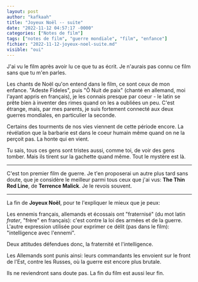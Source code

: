 ```yaml
---
layout: post
author: "kafkaah"
title: "Joyeux Noël -- suite"
date: "2022-11-12 04:57:17 -0000"
categories: ["Notes de film"]
tags: ["notes de film", "guerre mondiale", "film", "enfance"]
fichier: "2022-11-12-joyeux-noel-suite.md"
visible: "oui"
---
```


J'ai vu le film après avoir lu ce que tu as écrit.  Je n'aurais pas connu ce film sans que tu m'en parles.

Les chants de Noël qu'on entend dans le film, ce sont ceux de mon enfance.  "Adeste Fideles", puis "Ô Nuit de paix" (chanté en allemand, moi l'ayant appris en français), je les connais presque par coeur - le latin se prête bien à inventer des rimes quand on les a oubliées un peu.  C'est étrange, mais, par mes parents, je suis fortement connecté aux deux guerres mondiales, en particulier la seconde.

Certains des tourments de nos vies viennent de cette période encore.  La révélation que la barbarie est dans le coeur humain même quand on ne la perçoit pas.  La honte qui en vient.

Tu sais, tous ces gens sont tristes aussi, comme toi, de voir des gens tomber.  Mais ils tirent sur la gachette quand même.  Tout le mystère est là.

---

C'est ton premier film de guerre.  Je t'en proposerai un autre plus tard sans doute, que je considère le meilleur parmi tous ceux que j'ai vus: **The Thin Red Line**, de **Terrence Malick**.  Je le revois souvent.

---

La fin de **Joyeux Noël**, pour te l'expliquer le mieux que je peux:

Les ennemis français, allemands et écossais ont "fraternisé" (du mot latin *frater*, "frère" en français): c'est contre la loi des armées et de la guerre.  L'autre expression utilisée pour exprimer ce délit (pas dans le film): "intelligence avec l'ennemi".

Deux attitudes défendues donc, la fraternité et l'intelligence.

Les Allemands sont punis ainsi: leurs commandants les envoient sur le front de l'Est, contre les Russes, où la guerre est encore plus brutale.

Ils ne reviendront sans doute pas.  La fin du film est aussi leur fin.